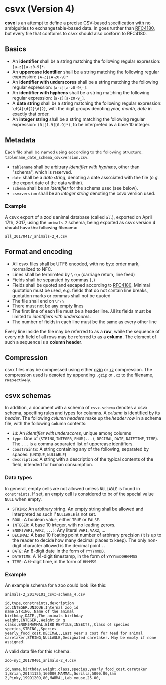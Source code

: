 csvx (Version 4)
================

**csvx** is an attempt to define a precise CSV-based specification with no ambiguities to exchange table-based data. In goes further than [RFC4180](https://tools.ietf.org/html/rfc4180), but every file that conforms to csvx should also conform to RFC4180.


Basics
------

* An **identifier** shall be a string matching the following regular expression: `[a-z][a-z0-9]*`.
* An **uppercase identifier** shall be a string matching the following regular expression: `[A-Z][A-Z0-9]*`
* An **identifier with underscores** shall be a string matching the following regular expression: `[a-z][a-z0-9\-]`.
* An **identifier with hyphens** shall be a string matching the following regular expression: `[a-z][a-z0-9_]`.
* A **date string** shall be a string matching the following regular expression: `\d{4}\d{2}\d{2}`, with the digit groups denoting *year, month, date* in exactly that order.
* An **integer string** shall be a string matching the following regular expression: `(0|[1-9][0-9]*)`, to be interpreted as a base 10 integer.


Metadata
--------

Each file shall be named using according to the following structure: `tablename_date_schema_csvxversion.csv`.

* `tablename` shall be arbitrary *identifier with hyphens*, other than "schema", which is reserved.
* `date` shall be a *date string*, denoting a date associated with the file (*e.g.* the export date of the data within).
* `schema` shall be an *identifier* for the schema used (see below).
* `csvxversion` shall be an *integer string* denoting the csvx version used.

### Example

A csvx export of a zoo's animal database (called `all`), exported on April 17th, 2017, using the `animals-2` schema, being exported as csvx version 4 should have the following filename:

`all_20170417_animals-2_4.csv`


Format and encoding
-------------------

* All csvx files shall be UTF8 encoded, with no byte order mark, normalized to NFC.
* Lines shall be terminated by `\r\n` (carriage return, line feed)
* Fields shall be separated by commas (`,`)
* Fields shall be quoted and escaped according to [RFC4180](https://tools.ietf.org/html/rfc4180). Minimal quotation must be used, e.g. fields that do not contain line breaks, quotation marks or commas shall not be quoted.
* The file shall end on `\r\n`
* There must not be any empty lines
* The first line of each file must be a header line. All its fields must be limited to *identifiers with underscores*.
* The number of fields in each line must be the same as every other line

Every line inside the file may be referred to as a **row**, while the sequence of every nth field of all rows may be referred to as a **column**. The element of such a sequence is a **column header**.


Compression
-----------

csvx files may be compressed using either [gzip](https://tools.ietf.org/html/rfc1952) or [xz](http://tukaani.org/xz/xz-file-format.txt) compression. The compression used is denoted by appending `.gzip` or `.xz` to the filename, respectively.


csvx schemas
------------

In addition, a document with a schema of `csvx-schema` denotes a csvx schema, specifing rules and types for columns. A *column* is identified by its *header*. The following *column headers* make up the *header* *row* in a schema file, with the following column contents:

* `id`: An *identifier with underscores*, unique among columns
* `type`: One of (`STRING`, `INTEGER`, `ENUM(...)`, `DECIMAL`, `DATE`, `DATETIME`, `TIME`). The `...` is a comma-separated list of uppercase identifiers.
* `constraints`: A string containing any of the following, separated by spaces: (`UNIQUE`, `NULLABLE`)
* `description`: A string with a description of the typical contents of the field, intended for human consumption.

### Data types

In general, empty cells are not allowed unless `NULLABLE` is found in `constraints`. If set, an empty cell is considered to be of the special value `NULL` when empty.

* `STRING`: An arbitrary string. An empty string shall be allowed and interpreted as such if `NULLABLE` is not set.
* `BOOL`: A boolean value, either `TRUE` or `FALSE`.
* `INTEGER`: A base 10 integer, with no leading zeroes.
* `ENUM(VAR1,VAR2,...)`: Any literal `VAR1`, `VAR2`, ...
* `DECIMAL`: A base 10 floating point number of arbitrary precision (it is up to the reader to decide how many decimal places to keep). The only non-digit character allowed is the decimal point `.`.
* `DATE`: An 8-digit date, in the form of `YYYYmmDD`.
* `DATETIME`: A 14-digit timestamp, in the form of `YYYYmmDDHHMMSS`
* `TIME`: A 6-digit time, in the form of `HHMMSS`.


### Example

An example schema for a zoo could look like this:

`animals-2_20170101_csvx-schema_4.csv`

```
id,type,constraints,description
id,INTEGER,UNIQUE,Internal zoo id
name,STRING,,Name of the animal
birthday,DATE,,The animals birthday
weight,INTEGER,,Weight in g
class,ENUM(MAMMAL,BIRD,REPTILE,INSECT),,Class of species
species,STRING,,Species
yearly_food_cost,DECIMAL,,Last year's cost for feed for animal
caretaker,STRING,NULLABLE,Designated caretaker. May be empty if none assigned.
```

A valid data file for this schema:

`zoo-nyc_20170401_animals-2_4.csv`

```
id,name,birthday,weight,class,species,yearly_food_cost,caretaker
1,Brian,20141125,160000,MAMMAL,Gorilla,5000.00,Sam
2,Pinky,19991209,80,MAMMAL,Lab mouse,25.00,
```
